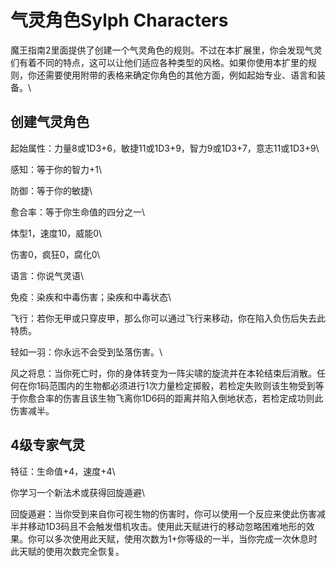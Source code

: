 # 气灵角色Sylph Characters 

魔王指南2里面提供了创建一个气灵角色的规则。不过在本扩展里，你会发现气灵们有着不同的特点，这可以让他们适应各种类型的风格。如果你使用本扩里的规则，你还需要使用附带的表格来确定你角色的其他方面，例如起始专业、语言和装备。\

## 创建气灵角色 

起始属性：力量8或1D3+6，敏捷11或1D3+9，智力9或1D3+7，意志11或1D3+9\

感知：等于你的智力+1\

防御：等于你的敏捷\

愈合率：等于你生命值的四分之一\

体型1，速度10，威能0\

伤害0，疯狂0，腐化0\

语言：你说气灵语\

免疫：染疾和中毒伤害；染疾和中毒状态\

飞行：若你无甲或只穿皮甲，那么你可以通过飞行来移动，你在陷入负伤后失去此特质。

轻如一羽：你永远不会受到坠落伤害。\

风之将息：当你死亡时，你的身体转变为一阵尖啸的旋流并在本轮结束后消散。任何在你1码范围内的生物都必须进行1次力量检定掷骰，若检定失败则该生物受到等于你愈合率的伤害且该生物飞离你1D6码的距离并陷入倒地状态，若检定成功则此伤害减半。

## 4级专家气灵 

特征：生命值+4，速度+4\

你学习一个新法术或获得回旋遁避\

回旋遁避：当你受到来自你可视生物的伤害时，你可以使用一个反应来使此伤害减半并移动1D3码且不会触发借机攻击。使用此天赋进行的移动忽略困难地形的效果。你可以多次使用此天赋，使用次数为1+你等级的一半，当你完成一次休息时此天赋的使用次数完全恢复。
